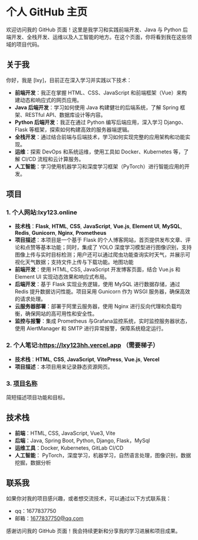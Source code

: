 # 个人 GitHub 主页

欢迎访问我的 GitHub 页面！这里是我学习和实践前端开发、Java 与 Python 后端开发、全栈开发、运维以及人工智能的地方。在这个页面，你将看到我在这些领域的项目代码。

## 关于我

你好，我是 [lxy]，目前正在深入学习并实践以下技术：

- **前端开发**：我正在掌握 HTML、CSS、JavaScript 和前端框架（Vue）来构建动态和响应式的网页应用。
- **Java 后端开发**：学习如何使用 Java 构建健壮的后端系统，了解 Spring 框架、RESTful API、数据库设计等内容。
- **Python 后端开发**：我正在通过 Python 编写后端应用，深入学习 Django、Flask 等框架，探索如何构建高效的服务器端逻辑。
- **全栈开发**：通过结合前端与后端技术，学习如何实现完整的应用架构和功能实现。
- **运维**：探索 DevOps 和系统运维，使用工具如 Docker、Kubernetes 等，了解 CI/CD 流程和云计算服务。
- **人工智能**：学习使用机器学习和深度学习框架（PyTorch）进行智能应用的开发。

## 项目

### 1. 个人网站:lxy123.online
* **技术栈**：**Flask**, **HTML**, **CSS**, **JavaScript**, **Vue.js**, **Element UI**, **MySQL**, **Redis**, **Gunicorn**, **Nginx**, **Prometheus**
* **项目描述**：本项目是一个基于 Flask 的个人博客网站，首页提供发布文章、评论和点赞等基本功能；同时，集成了 YOLO 深度学习模型进行图像识别，支持图像上传与实时目标检测；用户还可以通过爬虫功能查询实时天气，并展示可视化天气数据；支持文件上传与下载功能。地图功能
* **前端开发**：使用 HTML, CSS, JavaScript 开发博客页面，结合 Vue.js 和 Element UI 实现动态效果和响应式布局。
* **后端开发**：基于 Flask 实现业务逻辑，使用 MySQL 进行数据存储，通过 Redis 提升数据访问性能。项目采用 Gunicorn 作为 WSGI 服务器，确保高效的请求处理。
* **云服务器部署**：部署于阿里云服务器，使用 Nginx 进行反向代理和负载均衡，确保网站的高可用性和安全性。
* **监控与报警**：集成 Prometheus 与Grafana监控系统，实时监控服务器状态，使用 AlertManager 和 SMTP 进行异常报警，保障系统稳定运行。


### 2. 个人笔记:https://lxy123hh.vercel.app （需要梯子）
* **技术栈**：**HTML**, **CSS**, **JavaScript**, **VitePress**, **Vue.js**, **Vercel**
* **项目描述**：本项目用来记录静态资源网页。

### 3. [项目名称](项目链接)
简短描述项目功能和目标。


## 技术栈

- **前端**：HTML, CSS, JavaScript, Vue3, Vite
- **后端**：Java, Spring Boot, Python, Django, Flask，MySql
- **运维工具**：Docker, Kubernetes, GitLab CI/CD
- **人工智能**： PyTorch，深度学习，机器学习，自然语言处理，图像识别，数据挖掘，数据分析

## 联系我

如果你对我的项目感兴趣，或者想交流技术，可以通过以下方式联系我：

- qq：1677837750
- 邮箱：1677837750@qq.com

感谢访问我的 GitHub 页面！我会持续更新和分享我的学习进展和项目成果。

